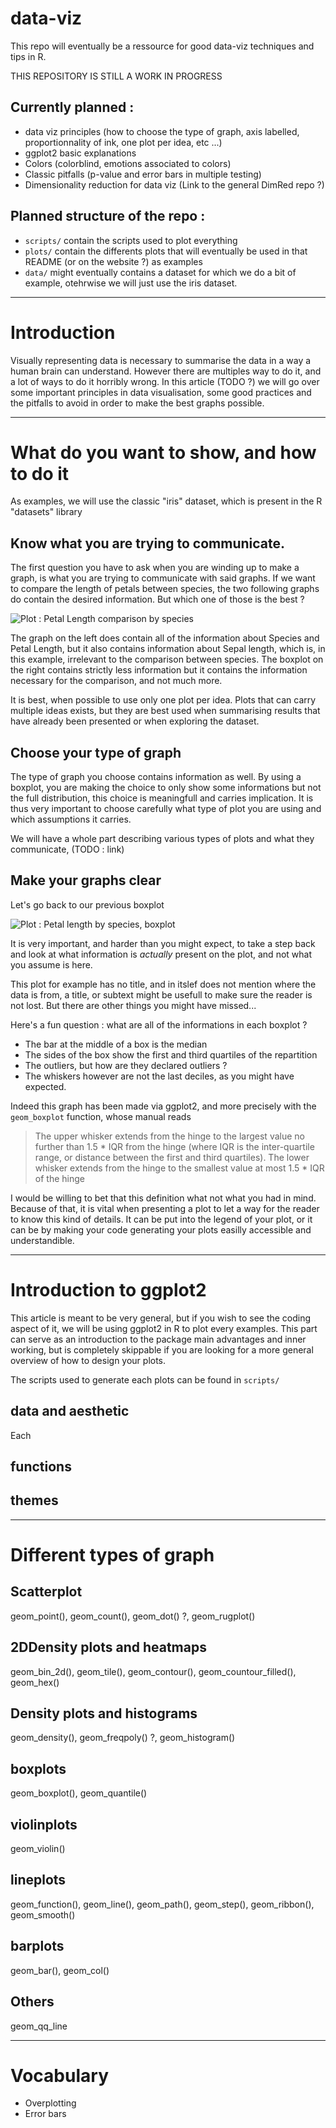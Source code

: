# data-viz
This repo will eventually be a ressource for good data-viz techniques and tips in R.


 THIS REPOSITORY IS STILL A WORK IN PROGRESS

## Currently planned :
- data viz principles (how to choose the type of graph, axis labelled, proportionnality of ink, one plot per idea, etc ...)
- ggplot2 basic explanations
- Colors (colorblind, emotions associated to colors)
- Classic pitfalls (p-value and error bars in multiple testing)
- Dimensionality reduction for data viz (Link to the general DimRed repo ?)

## Planned structure of the repo :
- `scripts/` contain the scripts used to plot everything
- `plots/` contain the differents plots that will eventually be used in that README (or on the website ?) as examples
- `data/` might eventually contains a dataset for which we do a bit of example, otehrwise we will just use the iris dataset.

-----
# Introduction
Visually representing data is necessary to summarise the data in a way a human brain can understand. However there are multiples way to do it, and a lot of ways to do it horribly wrong. In this article (TODO ?) we will go over some important principles in data visualisation, some good practices and the pitfalls to avoid in order to make the best graphs possible.

------
# What do you want to show, and how to do it
As examples, we will use the classic "iris" dataset, which is present in the R "datasets" library


## Know what you are trying to communicate.
The first question you have to ask when you are winding up to make a graph, is what you are trying to communicate with said graphs. If we want to compare the length of petals between species, the two following graphs do contain the desired information. But which one of those is the best ?

![Plot : Petal Length comparison by species](plots/intro.png "Comparison of petal Length by Species")

The graph on the left does contain all of the information about Species and Petal Length, but it also contains information about Sepal length, which is, in this example, irrelevant to the comparison between species. The boxplot on the right contains strictly less information but it contains the information necessary for the comparison, and not much more.

It is best, when possible to use only one plot per idea. Plots that can carry multiple ideas exists, but they are best used when summarising results that have already been presented or when exploring the dataset.

## Choose your type of graph
The type of graph you choose contains information as well. By using a boxplot, you are making the choice to only show some informations but not the full distribution, this choice is meaningfull and carries implication. It is thus very important to choose carefully what type of plot you are using and which assumptions it carries.

We will have a whole part describing various types of plots and what they communicate, (TODO : link)


## Make your graphs clear
Let's go back to our previous boxplot

![Plot : Petal length by species, boxplot](plots/intro_onlyboxplot.png "boxplot showing  petal length by species")

It is very important, and harder than you might expect, to take a step back and look at what information is *actually* present on the plot, and not what you assume is here.

This plot for example has no title, and in itslef does not mention where the data is from, a title, or subtext might be usefull to make sure the reader is not lost. But there are other things you might have missed...

Here's a fun question : what are all of the informations in each boxplot ?

- The bar at the middle of a box is the median
- The sides of the box show the first and third quartiles of the repartition
- The outliers, but how are they declared outliers ?
- The whiskers however are not the last deciles, as you might have expected.

Indeed this graph has been made via ggplot2, and more precisely with the `geom_boxplot` function, whose manual reads

> The upper whisker extends from the hinge to the largest value no further than 1.5 * IQR from the hinge (where IQR is the inter-quartile range, or distance between the first and third quartiles). The lower whisker extends from the hinge to the smallest value at most 1.5 * IQR of the hinge

I would be willing to bet that this definition what not what you had in mind. Because of that, it is vital when presenting a plot to let a way for the reader to know this kind of details. It can be put into the legend of your plot, or it can be by making your code generating your plots easilly accessible and understandible.

------
# Introduction to ggplot2
This article is meant to be very general, but if you wish to see the coding aspect of it, we will be using ggplot2 in R to plot every examples. This part can serve as an introduction to the package main advantages and inner working, but is completely skippable if you are looking for a more general overview of how to design your plots.

The scripts used to generate each plots can be found in `scripts/`

## data and aesthetic
Each


## functions

## themes


-------
# Different types of graph


## Scatterplot
geom_point(), geom_count(), geom_dot() ?, geom_rugplot()

## 2DDensity plots and heatmaps
geom_bin_2d(), geom_tile(), geom_contour(), geom_countour_filled(), geom_hex()

## Density plots and histograms
geom_density(), geom_freqpoly() ?, geom_histogram()

## boxplots
geom_boxplot(), geom_quantile()

## violinplots
geom_violin()

## lineplots
geom_function(), geom_line(), geom_path(), geom_step(), geom_ribbon(), geom_smooth()

## barplots
geom_bar(), geom_col()

## Others
geom_qq_line

--------
# Vocabulary
- Overplotting
- Error bars
